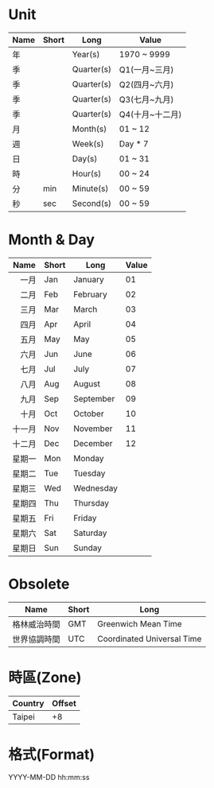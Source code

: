 # Unit #
Name | Short | Long       | Value
-----|-------|------------|--------
年   |       | Year(s)    | 1970 ~ 9999
季   |       | Quarter(s) | Q1(一月~三月)
季   |       | Quarter(s) | Q2(四月~六月)
季   |       | Quarter(s) | Q3(七月~九月)
季   |       | Quarter(s) | Q4(十月~十二月)
月   |       | Month(s)   | 01 ~ 12
週   |       | Week(s)    | Day * 7
日   |       | Day(s)     | 01 ~ 31
時   |       | Hour(s)    | 00 ~ 24
分   | min   | Minute(s)  | 00 ~ 59
秒   | sec   | Second(s)  | 00 ~ 59

# Month & Day #
Name   | Short | Long      | Value
-------|-------|-----------|---
　一月 | Jan   | January   | 01
　二月 | Feb   | February  | 02
　三月 | Mar   | March     | 03
　四月 | Apr   | April     | 04
　五月 | May   | May       | 05
　六月 | Jun   | June      | 06
　七月 | Jul   | July      | 07
　八月 | Aug   | August    | 08
　九月 | Sep   | September | 09
　十月 | Oct   | October   | 10
十一月 | Nov   | November  | 11
十二月 | Dec   | December  | 12
星期一 | Mon   | Monday    |
星期二 | Tue   | Tuesday   |
星期三 | Wed   | Wednesday |
星期四 | Thu   | Thursday  |
星期五 | Fri   | Friday    |
星期六 | Sat   | Saturday  |
星期日 | Sun   | Sunday    |

# Obsolete #
Name         | Short | Long
-------------|-------|---------------------------
格林威治時間 | GMT   | Greenwich Mean Time
世界協調時間 | UTC   | Coordinated Universal Time

# 時區(Zone) #
Country | Offset
--------|-------
Taipei  | +8

# 格式(Format) #
YYYY-MM-DD hh:mm:ss